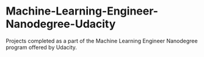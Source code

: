 # Machine-Learning-Engineer-Nanodegree-Udacity
Projects completed as a part of the Machine Learning Engineer Nanodegree program offered by Udacity.
